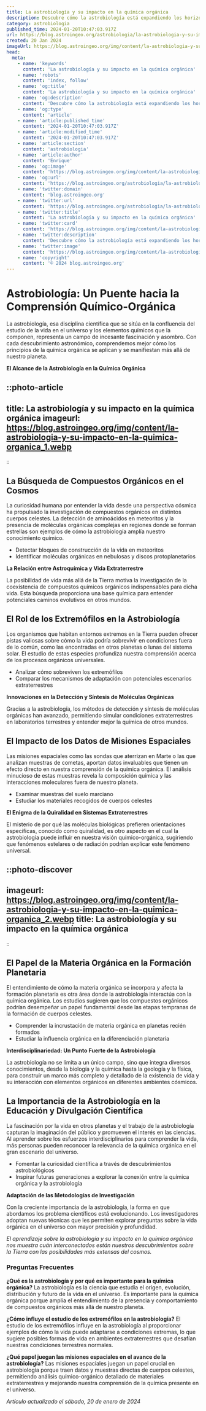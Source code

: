 ```yaml
---
title: La astrobiología y su impacto en la química orgánica
description: Descubre cómo la astrobiología está expandiendo los horizontes de la química orgánica y su relevancia en la búsqueda de vida extraterrestre.
category: astrobiologia
published_time: 2024-01-20T10:47:03.917Z
url: https://blog.astroingeo.org/astrobiologia/la-astrobiologia-y-su-impacto-en-la-quimica-organica
created: 20 Jan 2024
imageUrl: https://blog.astroingeo.org/img/content/la-astrobiologia-y-su-impacto-en-la-quimica-organica_1.webp
head:
  meta:
    - name: 'keywords'
      content: 'La astrobiología y su impacto en la química orgánica'
    - name: 'robots'
      content: 'index, follow'
    - name: 'og:title'
      content: 'La astrobiología y su impacto en la química orgánica'
    - name: 'og:description'
      content: 'Descubre cómo la astrobiología está expandiendo los horizontes de la química orgánica y su relevancia en la búsqueda de vida extraterrestre.'
    - name: 'og:type'
      content: 'article'
    - name: 'article:published_time'
      content: '2024-01-20T10:47:03.917Z'
    - name: 'article:modified_time'
      content: '2024-01-20T10:47:03.917Z'
    - name: 'article:section'
      content: 'astrobiologia'
    - name: 'article:author'
      content: 'Enrique'
    - name: 'og:image'
      content: 'https://blog.astroingeo.org/img/content/la-astrobiologia-y-su-impacto-en-la-quimica-organica_1.webp'
    - name: 'og:url'
      content: 'https://blog.astroingeo.org/astrobiologia/la-astrobiologia-y-su-impacto-en-la-quimica-organica'
    - name: 'twitter:domain'
      content: 'blog.astroingeo.org'
    - name: 'twitter:url'
      content: 'https://blog.astroingeo.org/astrobiologia/la-astrobiologia-y-su-impacto-en-la-quimica-organica'
    - name: 'twitter:title'
      content: 'La astrobiología y su impacto en la química orgánica'
    - name: 'twitter:card'
      content: 'https://blog.astroingeo.org/img/content/la-astrobiologia-y-su-impacto-en-la-quimica-organica_1.webp'
    - name: 'twitter:description'
      content: 'Descubre cómo la astrobiología está expandiendo los horizontes de la química orgánica y su relevancia en la búsqueda de vida extraterrestre.'
    - name: 'twitter:image'
      content: 'https://blog.astroingeo.org/img/content/la-astrobiologia-y-su-impacto-en-la-quimica-organica_1.webp'
    - name: 'copyright'
      content: '© 2024 blog.astroingeo.org'
---
```

# Astrobiología: Un Puente hacia la Comprensión Químico-Orgánica

La astrobiología, esa disciplina científica que se sitúa en la confluencia del estudio de la vida en el universo y los elementos químicos que la componen, representa un campo de incesante fascinación y asombro. Con cada descubrimiento astronómico, comprendemos mejor cómo los principios de la química orgánica se aplican y se manifiestan más allá de nuestro planeta.

**El Alcance de la Astrobiología en la Química Orgánica**


::photo-article
---
title: La astrobiología y su impacto en la química orgánica
imageurl: https://blog.astroingeo.org/img/content/la-astrobiologia-y-su-impacto-en-la-quimica-organica_1.webp
---
::


## La Búsqueda de Compuestos Orgánicos en el Cosmos

La curiosidad humana por entender la vida desde una perspectiva cósmica ha propulsado la investigación de compuestos orgánicos en distintos cuerpos celestes. La detección de aminoácidos en meteoritos y la presencia de moléculas orgánicas complejas en regiones donde se forman estrellas son ejemplos de cómo la astrobiología amplía nuestro conocimiento químico.

- Detectar bloques de construcción de la vida en meteoritos
- Identificar moléculas orgánicas en nebulosas y discos protoplanetarios

**La Relación entre Astroquímica y Vida Extraterrestre**

La posibilidad de vida más allá de la Tierra motiva la investigación de la coexistencia de compuestos químicos orgánicos indispensables para dicha vida. Esta búsqueda proporciona una base química para entender potenciales caminos evolutivos en otros mundos.

## El Rol de los Extremófilos en la Astrobiología

Los organismos que habitan entornos extremos en la Tierra pueden ofrecer pistas valiosas sobre cómo la vida podría sobrevivir en condiciones fuera de lo común, como las encontradas en otros planetas o lunas del sistema solar. El estudio de estas especies profundiza nuestra comprensión acerca de los procesos orgánicos universales.

- Analizar cómo sobreviven los extremófilos
- Comparar los mecanismos de adaptación con potenciales escenarios extraterrestres

**Innovaciones en la Detección y Síntesis de Moléculas Orgánicas**

Gracias a la astrobiología, los métodos de detección y síntesis de moléculas orgánicas han avanzado, permitiendo simular condiciones extraterrestres en laboratorios terrestres y entender mejor la química de otros mundos.

## El Impacto de los Datos de Misiones Espaciales

Las misiones espaciales como las sondas que aterrizan en Marte o las que analizan muestras de cometas, aportan datos invaluables que tienen un efecto directo en nuestra comprensión de la química orgánica. El análisis minucioso de estas muestras revela la composición química y las interacciones moleculares fuera de nuestro planeta.

- Examinar muestras del suelo marciano
- Estudiar los materiales recogidos de cuerpos celestes

**El Enigma de la Quiralidad en Sistemas Extraterrestres**

El misterio de por qué las moléculas biológicas prefieren orientaciones específicas, conocido como quiralidad, es otro aspecto en el cual la astrobiología puede influir en nuestra visión químico-orgánica, sugiriendo que fenómenos estelares o de radiación podrían explicar este fenómeno universal.


::photo-discover
---
imageurl: https://blog.astroingeo.org/img/content/la-astrobiologia-y-su-impacto-en-la-quimica-organica_2.webp
title: La astrobiología y su impacto en la química orgánica
---
::


## El Papel de la Materia Orgánica en la Formación Planetaria

El entendimiento de cómo la materia orgánica se incorpora y afecta la formación planetaria es otra área donde la astrobiología interactúa con la química orgánica. Los estudios sugieren que los compuestos orgánicos podrían desempeñar un papel fundamental desde las etapas tempranas de la formación de cuerpos celestes.

- Comprender la incrustación de materia orgánica en planetas recién formados
- Estudiar la influencia orgánica en la diferenciación planetaria

**Interdisciplinariedad: Un Punto Fuerte de la Astrobiología**

La astrobiología no se limita a un único campo, sino que integra diversos conocimientos, desde la biología y la química hasta la geología y la física, para construir un marco más completo y detallado de la existencia de vida y su interacción con elementos orgánicos en diferentes ambientes cósmicos.

## La Importancia de la Astrobiología en la Educación y Divulgación Científica

La fascinación por la vida en otros planetas y el trabajo de la astrobiología capturan la imaginación del público y promueven el interés en las ciencias. Al aprender sobre los esfuerzos interdisciplinarios para comprender la vida, más personas pueden reconocer la relevancia de la química orgánica en el gran escenario del universo.

- Fomentar la curiosidad científica a través de descubrimientos astrobiológicos
- Inspirar futuras generaciones a explorar la conexión entre la química orgánica y la astrobiología

**Adaptación de las Metodologías de Investigación**

Con la creciente importancia de la astrobiología, la forma en que abordamos los problema científicos está evolucionando. Los investigadores adoptan nuevas técnicas que les permiten explorar preguntas sobre la vida orgánica en el universo con mayor precisión y profundidad.

*El aprendizaje sobre la astrobiología y su impacto en la química orgánica nos muestra cuán interconectados están nuestros descubrimientos sobre la Tierra con las posibilidades más extensas del cosmos.*

### Preguntas Frecuentes

**¿Qué es la astrobiología y por qué es importante para la química orgánica?**
La astrobiología es la ciencia que estudia el origen, evolución, distribución y futuro de la vida en el universo. Es importante para la química orgánica porque amplía el entendimiento de la presencia y comportamiento de compuestos orgánicos más allá de nuestro planeta.

**¿Cómo influye el estudio de los extremófilos en la astrobiología?**
El estudio de los extremófilos influye en la astrobiología al proporcionar ejemplos de cómo la vida puede adaptarse a condiciones extremas, lo que sugiere posibles formas de vida en ambientes extraterrestres que desafían nuestras condiciones terrestres normales.

**¿Qué papel juegan las misiones espaciales en el avance de la astrobiología?**
Las misiones espaciales juegan un papel crucial en astrobiología porque traen datos y muestras directas de cuerpos celestes, permitiendo análisis químico-orgánico detallado de materiales extraterrestres y mejorando nuestra comprensión de la química presente en el universo.

_Artículo actualizado el sábado, 20 de enero de 2024_